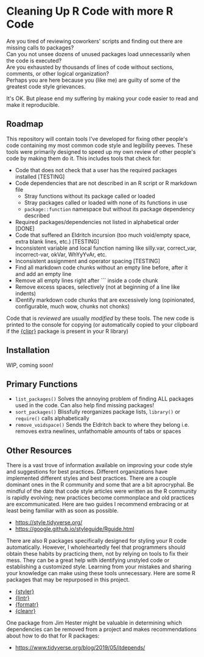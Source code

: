 # Cleaning Up R Code with more R Code
Are you tired of reviewing coworkers' scripts and finding out there are missing calls to packages? <br />
Can you not unsee dozens of unused packages load unnecessarily when the code is executed?  <br />
Are you exhausted by thousands of lines of code without sections, comments, or other logical organization? <br />
Perhaps you are here because you (like me) are guilty of some of the greatest code style grievances. <br />

It's OK. But please end my suffering by making your code easier to read and make it reproducible.

## Roadmap
This repository will contain tools I've developed for fixing other people's code containing my most common code style and legibility peeves. These tools were primarily designed to speed up my own review of other people's code by making them do it. This includes tools that check for:

- Code that does not check that a user has the required packages installed [TESTING]
- Code dependencies that are not described in an R script or R markdown file
  - Stray functions without its package called or loaded
  - Stray packages called or loaded with none of its functions in use
  - `package::function` namespace but without its package dependency described
- Required packages/dependencies not listed in alphabetical order [DONE]
- Code that suffered an Eldritch incursion (too much void/empty space, extra blank lines, etc.) [TESTING]
- Inconsistent variable and local function naming like silly.var, correct_var, incorrect-var, okVar, WhYyYvAr, etc.
- Inconsistent assignment and operator spacing [TESTING]
- Find all markdown code chunks without an empty line before, after it and add an empty line
- Remove all empty lines right after \`\`\` inside a code chunk
- Remove excess spaces, selectively (not at beginning of a line like indents)
- IDentify markdown code chunks that are excessively long (opinionated, configurable, much wow, chunks not chonks)

Code that is *reviewed* are usually _modified_ by these tools. The new code is printed to the console for copying (or automatically copied to your clipboard if the [{clipr}](http://matthewlincoln.net/clipr/) package is present in your R library)

## Installation

WIP, coming soon!

## Primary Functions

-  `list_packages()` Solves the annoying problem of finding ALL packages used in the code. Can also help find missing packages!
-  `sort_packages()` Blissfully reorganizes package lists, `library()` or `require()` calls alphabetically
-  `remove_voidspace()` Sends the Eldritch back to where they belong i.e. removes extra newlines, unfathomable amounts of tabs or spaces

## Other Resources
There is a vast trove of information available on improving your code style and suggestions for best practices. Different organizations have implemented different styles and best practices. There are a couple dominant ones in the R community and some that are a bit aprocryphal. Be mindful of the date that code style articles were written as the R community is rapidly evolving; new practices become commonplace and old practices are excommunicated. Here are two guides I recommend embracing or at least being familiar with as soon as possible.

-  https://style.tidyverse.org/
-  https://google.github.io/styleguide/Rguide.html

There are also R packages specifically designed for styling your R code automatically. However, I wholeheartedly feel that programmers should obtain these habits by practicing them, not by relying on tools to fix their mess. They can be a great help with identifying unstyled code or establishing a customized style. Learning from your mistakes and sharing your knowledge can make using these tools unnecessary. Here are some R packages that may be repurposed in this project.

-  [{styler}](https://styler.r-lib.org/)
-  [{lintr}](https://lintr.r-lib.org/)
-  [{formatr}](https://yihui.org/formatr/)
-  [{cleanr}](https://cran.r-project.org/web/packages/cleanr/vignettes/cleanr_Introduction.html)  

One package from Jim Hester might be valuable in determining which dependencies can be removed from a project and makes recommendations about how to do that for R packages:

-  https://www.tidyverse.org/blog/2019/05/itdepends/
